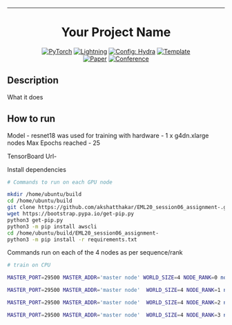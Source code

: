 

______________________________________________________________________

<div align="center">

# Your Project Name

<a href="https://pytorch.org/get-started/locally/"><img alt="PyTorch" src="https://img.shields.io/badge/PyTorch-ee4c2c?logo=pytorch&logoColor=white"></a>
<a href="https://pytorchlightning.ai/"><img alt="Lightning" src="https://img.shields.io/badge/-Lightning-792ee5?logo=pytorchlightning&logoColor=white"></a>
<a href="https://hydra.cc/"><img alt="Config: Hydra" src="https://img.shields.io/badge/Config-Hydra-89b8cd"></a>
<a href="https://github.com/ashleve/lightning-hydra-template"><img alt="Template" src="https://img.shields.io/badge/-Lightning--Hydra--Template-017F2F?style=flat&logo=github&labelColor=gray"></a><br>
[![Paper](http://img.shields.io/badge/paper-arxiv.1001.2234-B31B1B.svg)](https://www.nature.com/articles/nature14539)
[![Conference](http://img.shields.io/badge/AnyConference-year-4b44ce.svg)](https://papers.nips.cc/paper/2020)

</div>

## Description

What it does

## How to run

Model - resnet18 was used for training with hardware - 1 x g4dn.xlarge nodes 
Max Epochs reached - 25




TensorBoard Url-


Install dependencies

```bash
# Commands to run on each GPU node

mkdir /home/ubuntu/build
cd /home/ubuntu/build
git clone https://github.com/akshatthakar/EML20_session06_assignment-.git
wget https://bootstrap.pypa.io/get-pip.py
python3 get-pip.py
python3 -m pip install awscli
cd /home/ubuntu/build/EML20_session06_assignment-
python3 -m pip install -r requirements.txt


```
Commands run on each of the 4 nodes as per sequence/rank

```bash
# train on CPU

MASTER_PORT=29500 MASTER_ADDR='master node' WORLD_SIZE=4 NODE_RANK=0 nohup python3 src/train.py experiment=cifar trainer=fsdp trainer.devices=1 trainer.num_nodes=4 &

MASTER_PORT=29500 MASTER_ADDR='master node'  WORLD_SIZE=4 NODE_RANK=1 nohup python3 src/train.py experiment=cifar trainer=fsdp trainer.devices=1 trainer.num_nodes=4 &

MASTER_PORT=29500 MASTER_ADDR='master node'  WORLD_SIZE=4 NODE_RANK=2 nohup python3 src/train.py experiment=cifar trainer=fsdp trainer.devices=1 trainer.num_nodes=4 &

MASTER_PORT=29500 MASTER_ADDR='master node'  WORLD_SIZE=4 NODE_RANK=3 nohup python3 src/train.py experiment=cifar trainer=fsdp trainer.devices=1 trainer.num_nodes=4 &


```

